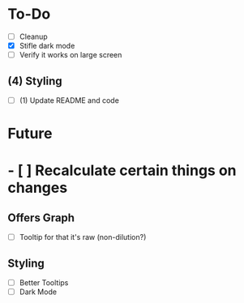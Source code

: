 # To-Do
- [ ] Cleanup
- [x] Stifle dark mode 
- [ ] Verify it works on large screen

## (4) Styling
- [ ] (1) Update README and code 

# Future
# - [ ] Recalculate certain things on changes

## Offers Graph
- [ ] Tooltip for that it's raw (non-dilution?)

## Styling
- [ ] Better Tooltips
- [ ] Dark Mode
